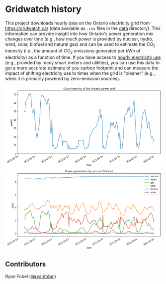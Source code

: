 # Gridwatch history

This project downloads hourly data on the Ontario electricity grid from https://gridwatch.ca/ (data available as `.csv` files in the [data](https://github.com/ryanfobel/gridwatch-history/blob/main/data/) directory). This information can provide insight into how Ontario's power generation mix changes over time (e.g., how much power is provided by nuclear, hydro, wind, solar, biofuel and natural gas) and can be used to estimate the CO<sub>2</sub> intensity (i.e., the amount of CO<sub>2</sub> emissions generated per kWh of electricity) as a function of time. If you have access to [hourly electricity use](https://github.com/ryanfobel/utility-bill-scraper) (e.g., provided by many smart meters and utilities), you can use this data to get a more accurate estimate of you carbon footprint and can measure the impact of shifting electricity use to times when the grid is "cleaner" (e.g., when it is primarily powered by zero-emission sources).

![CO2 intensity](notebooks/images/co2_intensity.png)
![Power generation by source](notebooks/images/power_generation_by_source.png)

## Contributors

Ryan Fobel ([@ryanfobel](https://github.com/ryanfobel))
